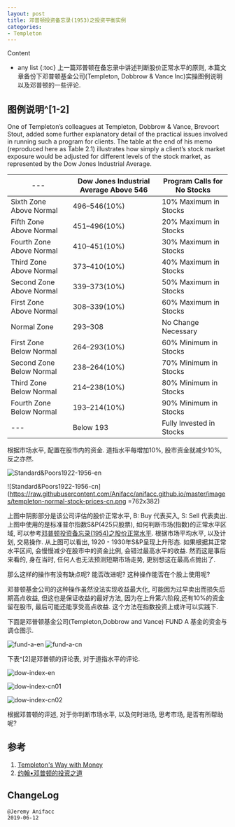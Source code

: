 ```yaml
---
layout: post
title: 邓普顿投资备忘录(1953)之投资平衡实例
categories:
- Templeton
---
```

Content
* any list
{:toc}
上一篇邓普顿在备忘录中讲述判断股价正常水平的原则, 本篇文章备份下邓普顿基金公司(Templeton, Dobbrow & Vance Inc)实操图例说明以及邓普顿的一些评论.

## 图例说明^[1-2]

One of Templeton’s colleagues at Templeton, Dobbrow & Vance, Brevoort Stout, added some further explanatory detail of the practical issues involved in running such a program for clients. The table at the end of his memo (reproduced here as Table 2.1) illustrates how simply a client’s stock market exposure would be adjusted for different levels of the stock market, as represented by the Dow Jones Industrial Average. 

--- | Dow Jones Industrial Average Above 546 | Program Calls for No Stocks
---|---|---
Sixth Zone Above Normal  | 496–546(10%) | 10% Maximum in Stocks
Fifth Zone Above Normal  | 451–496(10%) | 20% Maximum in Stocks
Fourth Zone Above Normal | 410–451(10%) | 30% Maximum in Stocks
Third Zone Above Normal  | 373–410(10%) | 40% Maximum in Stocks
Second Zone Above Normal | 339–373(10%) | 50% Maximum in Stocks
First Zone Above Normal  | 308–339(10%) | 60% Maximum in Stocks
Normal Zone              | 293–308 | No Change Necessary
First Zone Below Normal  | 264–293(10%) | 60% Minimum in Stocks
Second Zone Below Normal | 238–264(10%) | 70% Minimum in Stocks
Third Zone Below Normal  | 214–238(10%) | 80% Minimum in Stocks
Fourth Zone Below Normal | 193–214(10%) | 90% Minimum in Stocks
---                      | Below 193 | Fully Invested in Stocks

根据市场水平, 配置在股市内的资金. 道指水平每增加10%, 股市资金就减少10%, 反之亦然. 

![Standard&Poors1922-1956-en](https://raw.githubusercontent.com/Anifacc/anifacc.github.io/master/images/templeton-normal-stock-prices-en.png)

![Standard&Poors1922-1956-cn](https://raw.githubusercontent.com/Anifacc/anifacc.github.io/master/images/templeton-normal-stock-prices-cn.png =762x382)

上图中阴影部分是该公司评估的股价正常水平, B: Buy 代表买入, S: Sell 代表卖出. 上图中使用的是标准普尔指数S&P(425只股票), 如何判断市场(指数)的正常水平区域, 可以参考[邓普顿投资备忘录(1954)之股价正常水平](https://anifacc.github.io/templeton/2019/06/11/templeton-stock-normal-prices/). 根据市场平均水平, 以及计划, 交易操作. 从上图可以看出, 1920 - 1930年S&P呈现上升形态. 如果根据其正常水平区间, 会慢慢减少在股市中的资金比例, 会错过最高水平的收益. 然而这是事后来看的, 身在当时, 任何人也无法预测短期市场走势, 更别想这在最高点抛出了. 

那么这样的操作有没有缺点呢? 能否改进呢? 这种操作能否在个股上使用呢?

邓普顿基金公司的这种操作虽然没法实现收益最大化, 可能因为过早卖出而损失后期高点收益, 但这也是保证收益的最好方法, 因为在上升第六阶段,还有10%的资金留在股市, 最后可能还能享受高点收益. 这个方法在指数投资上或许可以实践下.

下面是邓普顿基金公司(Templeton,Dobbrow and Vance) FUND A 基金的资金与调仓图示.

![fund-a-en](https://raw.githubusercontent.com/Anifacc/anifacc.github.io/master/images/templeton-fund-a-en.png)
![fund-a-cn](https://raw.githubusercontent.com/Anifacc/anifacc.github.io/master/images/templeton-fund-a-cn.png)

下表^[2]是邓普顿的评论表, 对于道指水平的评论.

![dow-index-en](https://raw.githubusercontent.com/Anifacc/anifacc.github.io/master/images/templeton-1947-predict-dow-index-en.png)

![dow-index-cn01](https://raw.githubusercontent.com/Anifacc/anifacc.github.io/master/images/templeton-1947-predict-dow-index-cn01.png)

![dow-index-cn02](https://raw.githubusercontent.com/Anifacc/anifacc.github.io/master/images/templeton-1947-predict-dow-index-cn02.png)

根据邓普顿的评述, 对于你判断市场水平, 以及何时进场, 思考市场, 是否有所帮助呢?

## 参考

1. [Templeton's Way with Money](https://book.douban.com/subject/6915772/)
2. [约翰•邓普顿的投资之道](https://book.douban.com/subject/25723410/)

## ChangeLog

```
@Jeremy Anifacc
2019-06-12
```
